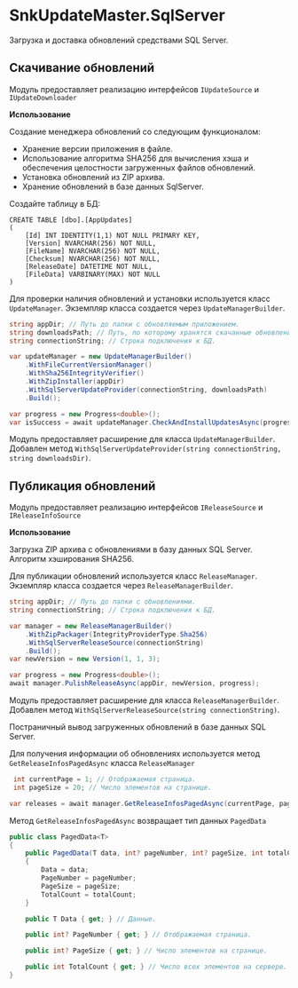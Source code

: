 # SnkUpdateMaster.SqlServer
Загрузка и доставка обновлений средствами SQL Server.

## Скачивание обновлений
Модуль предоставляет реализацию интерфейсов `IUpdateSource` и `IUpdateDownloader`

**Использование**

Создание менеджера обновлений со следующим функционалом:
- Хранение версии приложения в файле.
- Использование алгоритма SHA256 для вычисления хэша и обеспечения целостности загруженных файлов обновлений.
- Установка обновлений из ZIP архива.
- Хранение обновлений в базе данных SqlServer.

Создайте таблицу в БД:

```tsql
CREATE TABLE [dbo].[AppUpdates]
(
	[Id] INT IDENTITY(1,1) NOT NULL PRIMARY KEY,
	[Version] NVARCHAR(256) NOT NULL,
	[FileName] NVARCHAR(256) NOT NULL,
	[Checksum] NVARCHAR(256) NOT NULL,
	[ReleaseDate] DATETIME NOT NULL,
	[FileData] VARBINARY(MAX) NOT NULL
)
```

Для проверки наличия обновлений и установки используется класс `UpdateManager`. Экземпляр класса создается через `UpdateManagerBuilder`.
```csharp
string appDir; // Путь до папки с обновляемым приложением.
string downloadsPath; // Путь, по которому хранятся скачанные обновления.
string connectionString; // Строка подключения к БД. 

var updateManager = new UpdateManagerBuilder()
    .WithFileCurrentVersionManager()
    .WithSha256IntegrityVerifier()
    .WithZipInstaller(appDir)
    .WithSqlServerUpdateProvider(connectionString, downloadsPath)
    .Build();

var progress = new Progress<double>();
var isSuccess = await updateManager.CheckAndInstallUpdatesAsync(progress);
```
Модуль предоставляет расширение для класса `UpdateManagerBuilder`. Добавлен метод `WithSqlServerUpdateProvider(string connectionString, string downloadsDir)`.
## Публикация обновлений

Модуль предоставляет реализацию интерфейсов `IReleaseSource` и `IReleaseInfoSource`

**Использование**

Загрузка ZIP архива с обновлениями в базу данных SQL Server. Алгоритм хэширования SHA256.

Для публикации обновлений используется класс `ReleaseManager`. Экземпляр класса создается через `ReleaseManagerBuilder`.
```csharp
string appDir; // Путь до папки с обновлениями.
string connectionString; // Строка подключения к БД.

var manager = new ReleaseManagerBuilder()
    .WithZipPackager(IntegrityProviderType.Sha256)
    .WithSqlServerReleaseSource(connectionString)
    .Build();
var newVersion = new Version(1, 1, 3);

var progress = new Progress<double>();
await manager.PulishReleaseAsync(appDir, newVersion, progress);
```
Модуль предоставляет расширение для класса `ReleaseManagerBuilder`. Добавлен метод `WithSqlServerReleaseSource(string connectionString)`.

Постраничный вывод загруженных обновлений в базе данных SQL Server.

Для получения информации об обновлениях используется метод `GetReleaseInfosPagedAsync` класса `ReleaseManager`

```csharp
 int currentPage = 1; // Отображаемая страница.
 int pageSize = 20; // Число элементов на странице.

var releases = await manager.GetReleaseInfosPagedAsync(currentPage, pageSize);
```
Метод `GetReleaseInfosPagedAsync` возвращает тип данных `PagedData`

```csharp
public class PagedData<T>
{
    public PagedData(T data, int? pageNumber, int? pageSize, int totalCount)
    {
        Data = data;
        PageNumber = pageNumber;
        PageSize = pageSize;
        TotalCount = totalCount;
    }

    public T Data { get; } // Данные.

    public int? PageNumber { get; } // Отображаемая страница.

    public int? PageSize { get; } // Число элементов на странице.

    public int TotalCount { get; } // Число всех элементов на сервере.
}
```
